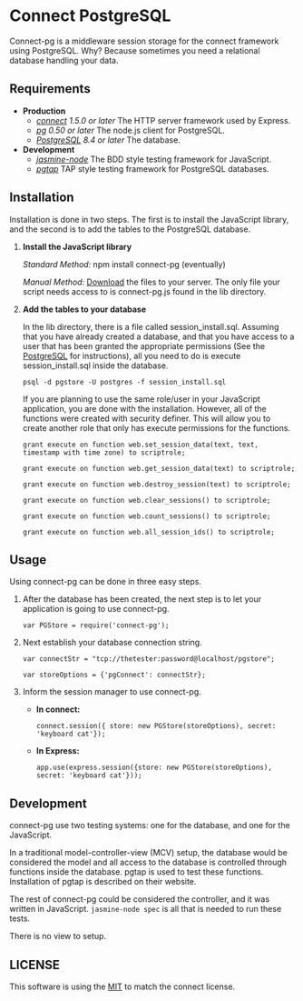 # Connect PostgreSQL

Connect-pg is a middleware session storage for the connect 
framework using PostgreSQL.  Why?  Because sometimes you need a 
relational database handling your data.  

## Requirements

* **Production**
	* *[connect](https://github.com/senchalabs/connect) 1.5.0 or later* The HTTP server framework used by Express.
	* *[pg](https://github.com/brianc/node-postgres) 0.50 or later* The node.js client for PostgreSQL.  
	* *[PostgreSQL](http://www.postgresql.org) 8.4 or later* The database.
* **Development**
	* *[jasmine-node](https://github.com/mhevery/jasmine-node)* The BDD style testing framework for JavaScript.  
	* *[pgtap](http://pgtap.org)* TAP style testing framework for PostgreSQL databases.  
	
## Installation 

Installation is done in two steps.  The first is to install the JavaScript library, 
and the second is to add the tables to the PostgreSQL database.  

1. **Install the JavaScript library**

	*Standard Method:* npm install connect-pg (eventually)
	
	*Manual Method:* [Download](https://github.com/jebas/connect-pg) the files to your
	server.  The only file your script needs access to is connect-pg.js found in the lib
	directory.  
	
2. **Add the tables to your database**

	In the lib directory, there is a file called session_install.sql.  Assuming that you
	have already created a database, and that you have access to a user that has been 
	granted the appropriate permissions (See the [PostgreSQL](http://www.postgresql.org/docs)
	for instructions), all you need to do is execute session_install.sql inside the database.
	
	`psql -d pgstore -U postgres -f session_install.sql`
	
	If you are planning to use the same role/user in your JavaScript application, you are 
	done with the installation.  However, all of the functions were created with security
	definer.  This will allow you to create another role that only has execute permissions 
	for the functions.  
	
	
	`grant execute on function web.set_session_data(text, text, timestamp with time zone) to scriptrole;`
	
	`grant execute on function web.get_session_data(text) to scriptrole;`
	
	`grant execute on function web.destroy_session(text) to scriptrole;`
	
	`grant execute on function web.clear_sessions() to scriptrole;`
	
	`grant execute on function web.count_sessions() to scriptrole;`
	
	`grant execute on function web.all_session_ids() to scriptrole;`
	
## Usage

Using connect-pg can be done in three easy steps.  

1. After the database has been created, the next step is to let your application is going to 
use connect-pg.  

	`var PGStore = require('connect-pg');`

2. Next establish your database connection string.

	`var connectStr = "tcp://thetester:password@localhost/pgstore";`
	
	`var storeOptions = {'pgConnect': connectStr};`
	
3. Inform the session manager to use connect-pg.  

	* **In connect:**
	
		`connect.session({ store: new PGStore(storeOptions), secret: 'keyboard cat'});`
		
	* **In Express:**
	
		`app.use(express.session({store: new PGStore(storeOptions), secret: 'keyboard cat'}));`
		
## Development 

connect-pg use two testing systems: one for the database, and one for the JavaScript.  

In a traditional model-controller-view (MCV) setup, the database would be considered 
the model and all access to the database is controlled through functions inside the 
database.  pgtap is used to test these functions.  Installation of pgtap is described on
their website.  

The rest of connect-pg could be considered the controller, and it was written in 
JavaScript.  `jasmine-node spec` is all that is needed to run these tests.  

There is no view to setup.  

## LICENSE

This software is using the [MIT](./connect-pg/blob/master/LICENSE) to match the connect license.